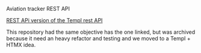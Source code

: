 Aviation tracker REST API

[REST APi version of the Templ rest API]([https://github.com/FACorreiaa/skyvisor-insight]) 


This repository had the same objective has the one linked, but was archived because it need an heavy refactor and testing and we moved to a Templ + HTMX idea.
